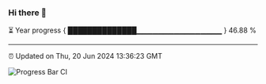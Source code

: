 ### Hi there 👋

⏳ Year progress { ██████████████▁▁▁▁▁▁▁▁▁▁▁▁▁▁▁▁ } 46.88 %

---

⏰ Updated on Thu, 20 Jun 2024 13:36:23 GMT

![Progress Bar CI](https://github.com/IshwaranRudhara/GIT-ACTION/workflows/Progress%20Bar%20CI/badge.svg)

